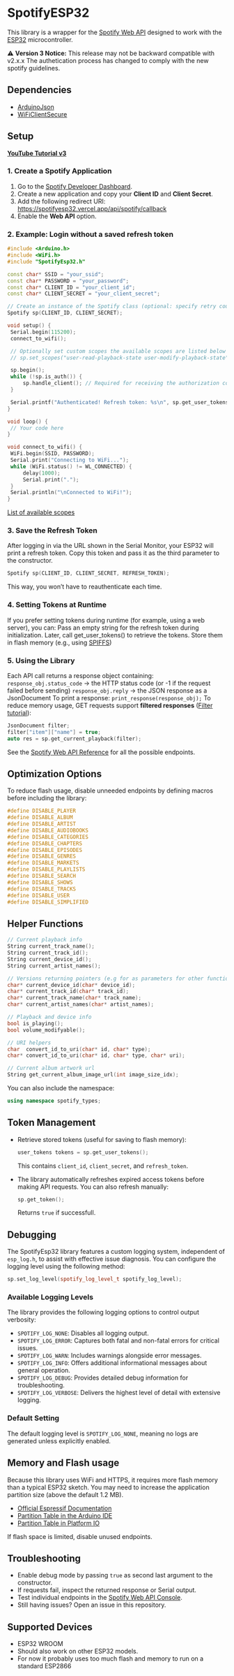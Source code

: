# SpotifyESP32

This library is a wrapper for the [Spotify Web API](https://developer.spotify.com/documentation/web-api/) designed to work with the [ESP32](https://www.espressif.com/en/products/socs/esp32/overview) microcontroller.

⚠️ **Version 3 Notice:** This release may not be backward compatible with v2.x.x
The authetication process has changed to comply with the new spotify guidelines.

## Dependencies

- [ArduinoJson](https://arduinojson.org/)  
- [WiFiClientSecure](https://github.com/espressif/arduino-esp32/tree/master/libraries/WiFiClientSecure)

## Setup

 **[YouTube Tutorial v3](https://youtu.be/Yy75KzIfqi4)**

### 1. Create a Spotify Application

1. Go to the [Spotify Developer Dashboard](https://developer.spotify.com/dashboard/applications).
2. Create a new application and copy your **Client ID** and **Client Secret**.
3. Add the following redirect URI: <https://spotifyesp32.vercel.app/api/spotify/callback>
4. Enable the **Web API** option.

### 2. Example: Login without a saved refresh token

```cpp
#include <Arduino.h>
#include <WiFi.h>
#include "SpotifyEsp32.h"

const char* SSID = "your_ssid";
const char* PASSWORD = "your_password";
const char* CLIENT_ID = "your_client_id";
const char* CLIENT_SECRET = "your_client_secret";

// Create an instance of the Spotify class (optional: specify retry count)
Spotify sp(CLIENT_ID, CLIENT_SECRET);

void setup() {
 Serial.begin(115200);
 connect_to_wifi();

 // Optionally set custom scopes the available scopes are listed below
 // sp.set_scopes("user-read-playback-state user-modify-playback-state");

 sp.begin();
 while (!sp.is_auth()) {
     sp.handle_client(); // Required for receiving the authorization code
 }

 Serial.printf("Authenticated! Refresh token: %s\n", sp.get_user_tokens().refresh_token);
}

void loop() {
 // Your code here
}

void connect_to_wifi() {
 WiFi.begin(SSID, PASSWORD);
 Serial.print("Connecting to WiFi...");
 while (WiFi.status() != WL_CONNECTED) {
     delay(1000);
     Serial.print(".");
 }
 Serial.println("\nConnected to WiFi!");
}
```

[List of available scopes](https://developer.spotify.com/documentation/web-api/concepts/scopes)

### 3. Save the Refresh Token

After logging in via the URL shown in the Serial Monitor, your ESP32 will print a refresh token.
Copy this token and pass it as the third parameter to the constructor.

```cpp
Spotify sp(CLIENT_ID, CLIENT_SECRET, REFRESH_TOKEN);
```

This way, you won’t have to reauthenticate each time.

### 4. Setting Tokens at Runtime

If you prefer setting tokens during runtime (for example, using a web server), you can:
Pass an empty string for the refresh token during initialization.
Later, call get_user_tokens() to retrieve the tokens.
Store them in flash memory (e.g., using [SPIFFS](https://docs.espressif.com/projects/esp-idf/en/stable/esp32/api-reference/storage/spiffs.html))

### 5. Using the Library

Each API call returns a response object containing:
`response_obj.status_code` → the HTTP status code (or -1 if the request failed before sending)
`response_obj.reply` → the JSON response as a JsonDocument
To print a response: `print_response(response_obj);`
To reduce memory usage, GET requests support **filtered responses** ([Filter tutorial](https://arduinojson.org/news/2020/03/22/version-6-15-0/)):

```cpp
JsonDocument filter;
filter["item"]["name"] = true;
auto res = sp.get_current_playback(filter);
```

See the [Spotify Web API Reference](https://developer.spotify.com/documentation/web-api/reference/) for all the possible endpoints.

## Optimization Options

To reduce flash usage, disable unneeded endpoints by defining macros before including the library:

```c++
#define DISABLE_PLAYER
#define DISABLE_ALBUM
#define DISABLE_ARTIST
#define DISABLE_AUDIOBOOKS
#define DISABLE_CATEGORIES
#define DISABLE_CHAPTERS
#define DISABLE_EPISODES
#define DISABLE_GENRES
#define DISABLE_MARKETS
#define DISABLE_PLAYLISTS
#define DISABLE_SEARCH
#define DISABLE_SHOWS
#define DISABLE_TRACKS
#define DISABLE_USER
#define DISABLE_SIMPLIFIED
```

## Helper Functions

```c++
// Current playback info
String current_track_name();
String current_track_id();
String current_device_id();
String current_artist_names();

// Versions returning pointers (e.g for as parameters for other functions)
char* current_device_id(char* device_id);
char* current_track_id(char* track_id);
char* current_track_name(char* track_name);
char* current_artist_names(char* artist_names);

// Playback and device info
bool is_playing();
bool volume_modifyable();

// URI helpers
char  convert_id_to_uri(char* id, char* type);
char* convert_id_to_uri(char* id, char* type, char* uri);

// Current album artwork url
String get_current_album_image_url(int image_size_idx);
```

You can also include the namespace:

```cpp
using namespace spotify_types;
```

## Token Management

- Retrieve stored tokens (useful for saving to flash memory):

    ```cpp
    user_tokens tokens = sp.get_user_tokens();
    ```

    This contains `client_id`, `client_secret`, and `refresh_token`.

- The library automatically refreshes expired access tokens before making API requests.
You can also refresh manually:

    ```cpp
    sp.get_token();
    ```

    Returns `true` if successfull.

## Debugging

The SpotifyEsp32 library features a custom logging system, independent of `esp_log.h`, to assist with effective issue diagnosis. You can configure the logging level using the following method:

```cpp
sp.set_log_level(spotify_log_level_t spotify_log_level);
```

### Available Logging Levels

The library provides the following logging options to control output verbosity:

- `SPOTIFY_LOG_NONE`: Disables all logging output.
- `SPOTIFY_LOG_ERROR`: Captures both fatal and non-fatal errors for critical issues.
- `SPOTIFY_LOG_WARN`: Includes warnings alongside error messages.
- `SPOTIFY_LOG_INFO`: Offers additional informational messages about general operation.
- `SPOTIFY_LOG_DEBUG`: Provides detailed debug information for troubleshooting.
- `SPOTIFY_LOG_VERBOSE`: Delivers the highest level of detail with extensive logging.

### Default Setting

The default logging level is `SPOTIFY_LOG_NONE`, meaning no logs are generated unless explicitly enabled.

## Memory and Flash usage

Because this library uses WiFi and HTTPS, it requires more flash memory than a typical ESP32 sketch.
You may need to increase the application partition size (above the default 1.2 MB).

- [Official Espressif Documentation](https://espressif-docs.readthedocs-hosted.com/projects/arduino-esp32/en/latest/tutorials/partition_table.html?highlight=partitions)
- [Partition Table in the Arduino IDE](https://robotzero.one/arduino-ide-partitions/)
- [Partition Table in Platform IO](https://docs.platformio.org/en/latest/platforms/espressif32.html)

If flash space is limited, disable unused endpoints.

## Troubleshooting

- Enable debug mode by passing `true` as second last argument to the constructor.
- If requests fail, inspect the returned response or Serial output.
- Test individual endpoints in the [Spotify Web API Console](https://developer.spotify.com/console/). </br>
- Still having issues? Open an issue in this repository.

## Supported Devices

- ESP32 WROOM
- Should also work on other ESP32 models.
- For now it probably uses too much flash and memory to run on a standard ESP2866
